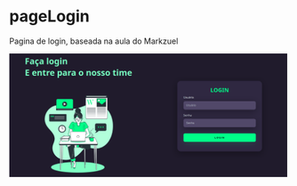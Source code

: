 # pageLogin
Pagina de login, baseada na aula do Markzuel

<div>
<img  src="/src/img/pageLogin.png" width="500" />
</div>

